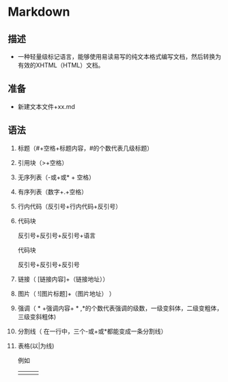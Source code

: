 # Markdown

## 描述

+ 一种轻量级标记语言，能够使用易读易写的纯文本格式编写文档，然后转换为有效的XHTML（HTML）文档。

## 准备

+ 新建文本文件+xx.md

## 语法

1. 标题（#+空格+标题内容，#的个数代表几级标题）

2. 引用块（>+空格）

3. 无序列表（-或+或* + 空格）

4. 有序列表（数字+.+空格）

5. 行内代码（反引号+行内代码+反引号）

6. 代码块

   反引号+反引号+反引号+语言

   代码块

   反引号+反引号+反引号

7. 链接（ [链接内容]+（链接地址））

8. 图片（ ![图片标题]+（图片地址） ）

9. 强调（ * +强调内容+ * ,*的个数代表强调的级数，一级变斜体，二级变粗体，三级变斜粗体)

10. 分割线（ 在一行中，三个-或+或*都能变成一条分割线）

11. 表格(以|为线)

    例如

    |      |      |      |
    | ---: | :--: | :--- |
    |      |      |      |
